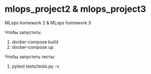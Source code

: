 # mlops_project2 & mlops_project3
MLops homework 2 & MLops homework 3

Чтобы запустить:
1. docker-compose build
2. docker-compose up

Чтобы запустить тесты:
1. pytest tests/tests.py -v
